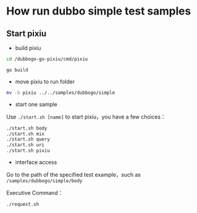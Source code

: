 # How run dubbo simple test samples

## Start pixiu

- build pixiu

```bash
cd /dubbogo-go-pixiu/cmd/pixiu

go build
```

- move pixiu to run folder

```bash
mv -b pixiu ../../samples/dubbogo/simple
```

- start one sample

Use `./start.sh [name]` to start pixiu，you have a few choices：

```bash
./start.sh body
./start.sh mix
./start.sh query
./start.sh uri
./start.sh pixiu
```

- interface access

Go to the path of the specified test example，such as `/samples/dubbogo/simple/body`

Executive Command：

```bash
./request.sh
```


